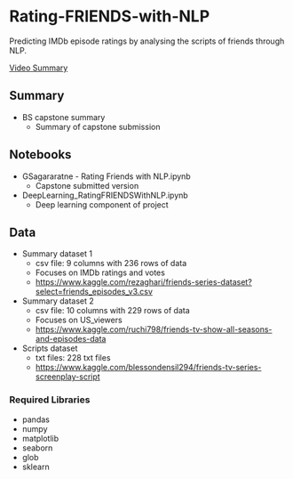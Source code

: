 # Rating-FRIENDS-with-NLP
Predicting IMDb episode ratings by analysing the scripts of friends through NLP.

[Video Summary](https://youtu.be/aciZzESFu1Q)

## Summary
- BS capstone summary
  - Summary of capstone submission

## Notebooks
- GSagararatne - Rating Friends with NLP.ipynb
  - Capstone submitted version
- DeepLearning_RatingFRIENDSWithNLP.ipynb
  - Deep learning component of project

## Data
- Summary dataset 1
  - csv file: 9 columns with 236 rows of data
  - Focuses on IMDb ratings and votes
  - https://www.kaggle.com/rezaghari/friends-series-dataset?select=friends_episodes_v3.csv 
- Summary dataset 2
  - csv file: 10 columns with 229 rows of data
  - Focuses on US_viewers
  - https://www.kaggle.com/ruchi798/friends-tv-show-all-seasons-and-episodes-data 
- Scripts dataset
  - txt files: 228 txt files
  - https://www.kaggle.com/blessondensil294/friends-tv-series-screenplay-script 

### Required Libraries
- pandas
- numpy
- matplotlib
- seaborn
- glob
- sklearn
